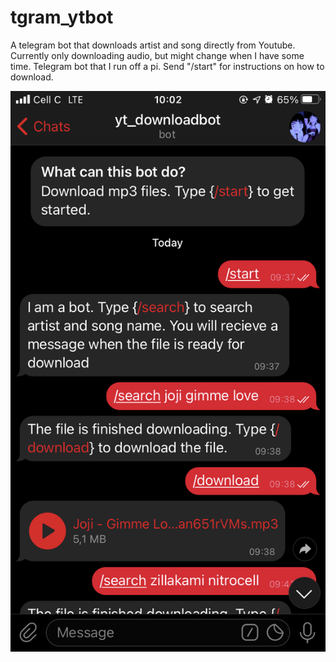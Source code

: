 # tgram_ytbot

A telegram bot that downloads artist and song directly from Youtube. 
Currently only downloading audio, but might change when I have some time. 
Telegram bot that I run off a pi. Send "/start" for instructions on how to download.


![name-of-you-image](https://github.com/msnkr/tgram_ytbot/blob/main/IMG_1728.PNG)
